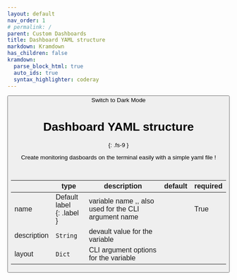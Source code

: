```yaml
---
layout: default
nav_order: 1
# permalink: /
parent: Custom Dashboards
title: Dashboard YAML structure
markdown: Kramdown
has_children: false
kramdown:
  parse_block_html: true
  auto_ids: true
  syntax_highlighter: coderay
---
```


<button class="btn js-toggle-dark-mode">Switch to Dark Mode

<script>
const toggleDarkMode = document.querySelector('.js-toggle-dark-mode');

jtd.addEvent(toggleDarkMode, 'click', function(){
  if (jtd.getTheme() === 'dark') {
    jtd.setTheme('light');
    toggleDarkMode.textContent = 'Switch to Dark Mode';
  } else {
    jtd.setTheme('dark');
    toggleDarkMode.textContent = 'Switch to Light Mode';
  }
});
</script>

# Dashboard YAML structure
{: .fs-9 }

Create monitoring dasboards on the terminal easily with a simple yaml file !

<br>


|               | type                             | description                                          | default | required |
| --------------- | ---------------------------------- | ------------------------------------------------------ | --------- | ---------- |
| name          | Default label<br />{: .label }<br /> | variable name ,, also used for the CLI argument name |         | True     |
| description<br /> | `String`                                 | devault value for the variable                       |         | <br />       |
| layout<br />      | `Dict`                                 | CLI argument options for the variable                | <br />      |          |
